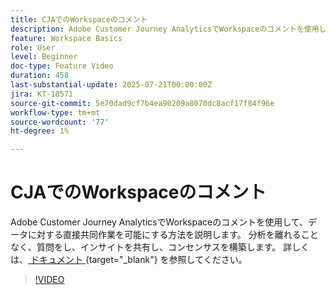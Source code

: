 ```yaml
---
title: CJAでのWorkspaceのコメント
description: Adobe Customer Journey AnalyticsでWorkspaceのコメントを使用して、データに対する直接共同作業を可能にする方法を説明します。 分析を離れることなく、質問をし、インサイトを共有し、コンセンサスを構築します。
feature: Workspace Basics
role: User
level: Beginner
doc-type: Feature Video
duration: 458
last-substantial-update: 2025-07-21T00:00:00Z
jira: KT-18571
source-git-commit: 5e70dad9cf7b4ea90209a8070dc8acf17f84f96e
workflow-type: tm+mt
source-wordcount: '77'
ht-degree: 1%

---
```



# CJAでのWorkspaceのコメント

Adobe Customer Journey AnalyticsでWorkspaceのコメントを使用して、データに対する直接共同作業を可能にする方法を説明します。 分析を離れることなく、質問をし、インサイトを共有し、コンセンサスを構築します。 詳しくは、[ ドキュメント ](https://experienceleague.adobe.com/ja/docs/analytics-platform/using/cja-workspace/build-workspace-project/comment-projects){target="_blank"} を参照してください。

>[!VIDEO](https://video.tv.adobe.com/v/3469447/?learn=on&enablevpops&captions=jpn)
